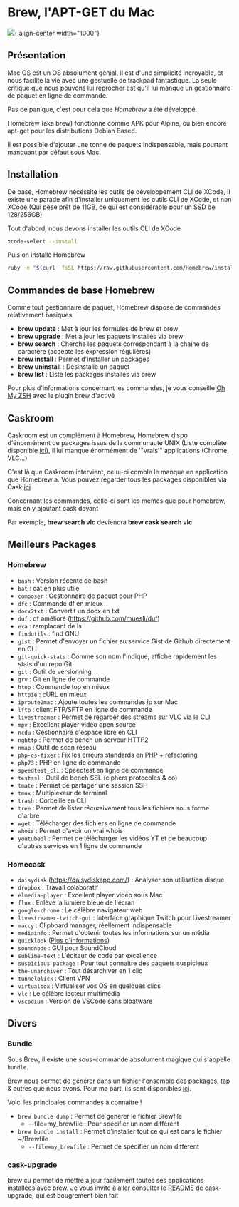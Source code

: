 # Brew, l'APT-GET du Mac

![](/mac/3ohzqov.png){.align-center width="1000"}

## Présentation

Mac OS est un OS absolument génial, il est d'une simplicité incroyable,
et nous facilite la vie avec une gestuelle de trackpad fantastique. La
seule critique que nous pouvons lui reprocher est qu'il lui manque un
gestionnaire de paquet en ligne de commande.

Pas de panique, c'est pour cela que *Homebrew* a été développé.

Homebrew (aka brew) fonctionne comme APK pour Alpine, ou bien encore
apt-get pour les distributions Debian Based.

Il est possible d'ajouter une tonne de paquets indispensable, mais
pourtant manquant par défaut sous Mac.

## Installation

De base, Homebrew nécéssite les outils de développement CLI de XCode, il
existe une parade afin d'installer uniquement les outils CLI de XCode,
et non XCode (Qui pèse prêt de 11GB, ce qui est considérable pour un SSD
de 128/256GB)

Tout d'abord, nous devons installer les outils CLI de XCode

```bash
xcode-select --install
```

Puis on installe Homebrew

```bash
ruby -e "$(curl -fsSL https://raw.githubusercontent.com/Homebrew/install/master/install)"
```

## Commandes de base Homebrew

Comme tout gestionnaire de paquet, Homebrew dispose de commandes
relativement basiques

  * **brew update** : Met à jour les formules de brew et brew
  * **brew upgrade** : Met à jour les paquets installés via brew
  * **brew search** : Cherche les paquets correspondant à la chaine de
    caractère (accepte les expression régulières)
  * **brew install** : Permet d'installer un packages
  * **brew uninstall** : Désinstalle un paquet
  * **brew list** : Liste les packages installés via brew

Pour plus d'informations concernant les commandes, je vous conseille
[Oh My ZSH](https://github.com/robbyrussell/oh-my-zsh) avec le plugin
brew d'activé

## Caskroom

Caskroom est un complément à Homebrew, Homebrew dispo d'énormément de
packages issus de la communauté UNIX (Liste complète disponible
[ici](https://github.com/Homebrew/homebrew-core/tree/master/Formula)),
il lui manque énormément de '"vrais'" applications (Chrome, VLC...)

C'est là que Caskroom intervient, celui-ci comble le manque en
application que Homebrew a. Vous pouvez regarder tous les packages
disponibles via Cask
[ici](https://github.com/caskroom/homebrew-cask/tree/master/Casks)

Concernant les commandes, celle-ci sont les mêmes que pour homebrew,
mais en y ajoutant cask devant

Par exemple, **brew search vlc** deviendra **brew cask search vlc**

## Meilleurs Packages

### Homebrew

  * `bash` : Version récente de bash
  * `bat` : cat en plus utile
  * `composer` : Gestionnaire de paquet pour PHP
  * `dfc` : Commande df en mieux
  * `docx2txt` : Convertit un docx en txt
  * `duf` : df amélioré (<https://github.com/muesli/duf>)
  * `exa` : remplacant de ls
  * `findutils` : find GNU
  * `gist` : Permet d'envoyer un fichier au service Gist de Github directement en CLI
  * `git-quick-stats` : Comme son nom l'indique, affiche rapidement les stats d'un repo Git
  * `git` : Outil de versionning
  * `grv` : Git en ligne de commande
  * `htop` : Commande top en mieux
  * `httpie` : cURL en mieux
  * `iproute2mac` : Ajoute toutes les commandes ip sur Mac
  * `lftp` : client FTP/SFTP en ligne de commande
  * `livestreamer` : Permet de regarder des streams sur VLC via le CLI
  * `mpv` : Excellent player vidéo open source
  * `ncdu` : Gestionnaire d'espace libre en CLI
  * `nghttp` : Permet de bench un serveur HTTP2
  * `nmap` : Outil de scan réseau
  * `php-cs-fixer` : Fix les erreurs standards en PHP + refactoring
  * `php73` : PHP en ligne de commande
  * `speedtest_cli` : Speedtest en ligne de commande
  * `testssl` : Outil de bench SSL (ciphers protocoles & co)
  * `tmate` : Permet de partager une session SSH
  * `tmux` : Multiplexeur de terminal
  * `trash` : Corbeille en CLI
  * `tree` : Permet de lister récursivement tous les fichiers sous forme d'arbre
  * `wget` : Télécharger des fichiers en ligne de commande
  * `whois` : Permet d'avoir un vrai whois
  * `youtubedl` : Permet de télécharger les vidéos YT et de beaucoup d'autres services en 1 ligne de commande

### Homecask

  * `daisydisk` (<https://daisydiskapp.com/>) : Analyser son
    utilisation disque
  * `dropbox` : Travail colaboratif
  * `elmedia-player` : Excellent player vidéo sous Mac
  * `flux` : Enlève la lumière bleue de l'écran
  * `google-chrome` : Le célèbre navigateur web
  * `livestreamer-twitch-gui` : Interface graphique Twitch pour
    Livestreamer
  * `maccy` : Clipboard manager, réellement indispensable
  * `mediainfo` : Permet d'obtenir toutes les informations sur un
    média
  * `quicklook` ([Plus d'informations](https://github.com/sindresorhus/quick-look-plugins))
  * `soundnode` : GUI pour SoundCloud
  * `sublime-text` : L'éditeur de code par excellence
  * `suspicious-package` : Pour tout connaitre des paquets suspicieux
  * `the-unarchiver` : Tout désarchiver en 1 clic
  * `tunnelblick` : Client VPN
  * `virtualbox` : Virtualiser vos OS en quelques clics
  * `vlc` : Le célèbre lecteur multimédia
  * `vscodium` : Version de VSCode sans bloatware

## Divers

### Bundle

Sous Brew, il existe une sous-commande absolument magique qui s'appelle `bundle`.

Brew nous permet de générer dans un fichier l'ensemble des packages, tap & autres que nous avons. Pour ma part, ils sont disponibles [ici](https://github.com/PixiBixi/dotfiles/blob/master/Brewfile).

Voici les principales commandes à connaitre !
  * `brew bundle dump` : Permet de générer le fichier Brewfile
    * --file=my_brewfile : Pour spécifier un nom différent
  * `brew bundle install` : Permet d'installer tout ce qui est dans le fichier ~/Brewfile
	* `--file=my_brewfile` : Permet de spécifier un nom différent

### cask-upgrade

brew cu permet de mettre à jour facilement toutes ses applications installées avec brew. Je vous invite à aller consulter le [README](https://github.com/buo/homebrew-cask-upgrade) de cask-upgrade, qui est bougrement bien fait
